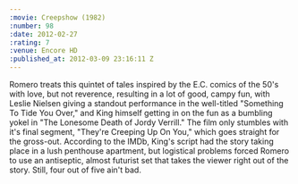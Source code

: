```yaml
--- 
:movie: Creepshow (1982)
:number: 98
:date: 2012-02-27
:rating: 7
:venue: Encore HD
:published_at: 2012-03-09 23:16:11 Z
---
```

Romero treats this quintet of tales inspired by the E.C. comics of the 50's with love, but not reverence, resulting in a lot of good, campy fun, with Leslie Nielsen giving a standout performance in the well-titled "Something To Tide You Over," and King himself getting in on the fun as a bumbling yokel in "The Lonesome Death of Jordy Verrill." The film only stumbles with it's final segment, "They're Creeping Up On You," which goes straight for the gross-out. According to the IMDb, King's script had the story taking place in a lush penthouse apartment, but logistical problems forced Romero to use an antiseptic, almost futurist set that takes the viewer right out of the story. Still, four out of five ain't bad.
